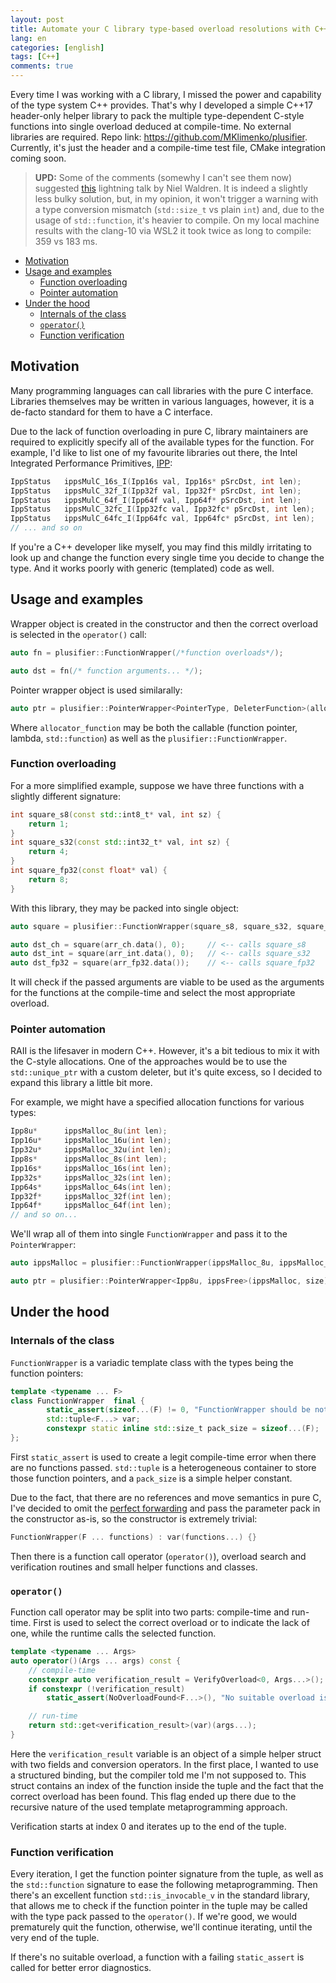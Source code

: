 ```yaml
---
layout: post
title: Automate your C library type-based overload resolutions with C++17 
lang: en
categories: [english]
tags: [C++]
comments: true
---
```


Every time I was working with a C library, I missed the power and capability of the type system C++ provides. That's why I developed a simple C++17 header-only helper library to pack the multiple type-dependent C-style functions into single overload deduced at compile-time. No external libraries are required. Repo link: https://github.com/MKlimenko/plusifier. Currently, it's just the header and a compile-time test file, CMake integration coming soon.

>
>**UPD:** Some of the comments (somewhy I can't see them now) suggested [this](https://www.youtube.com/watch?v=n-W56XbXHHM) lightning talk by Niel Waldren. It is indeed a slightly less bulky solution, but, in my opinion, it won't trigger a warning with a type conversion mismatch (`std::size_t` vs plain `int`) and, due to the usage of `std::function`, it's heavier to compile. On my local machine results with the clang-10 via WSL2 it took twice as long to compile: 359 vs 183 ms.
>

- [Motivation](#motivation)
- [Usage and examples](#usage-and-examples)
  - [Function overloading](#function-overloading)
  - [Pointer automation](#pointer-automation)
- [Under the hood](#under-the-hood)
  - [Internals of the class](#internals-of-the-class)
  - [`operator()`](#operator)
  - [Function verification](#function-verification)

## Motivation

Many programming languages can call libraries with the pure C interface. Libraries themselves may be written in various languages, however, it is a de-facto standard for them to have a C interface.

Due to the lack of function overloading in pure C, library maintainers are required to explicitly specify all of the available types for the function. For example, I'd like to list one of my favourite libraries out there, the Intel Integrated Performance Primitives, [IPP](https://software.intel.com/content/www/us/en/develop/tools/oneapi/components/ipp.html):

```cpp
IppStatus   ippsMulC_16s_I(Ipp16s val, Ipp16s* pSrcDst, int len);
IppStatus   ippsMulC_32f_I(Ipp32f val, Ipp32f* pSrcDst, int len);
IppStatus   ippsMulC_64f_I(Ipp64f val, Ipp64f* pSrcDst, int len);
IppStatus   ippsMulC_32fc_I(Ipp32fc val, Ipp32fc* pSrcDst, int len);
IppStatus   ippsMulC_64fc_I(Ipp64fc val, Ipp64fc* pSrcDst, int len);
// ... and so on
```

If you're a C++ developer like myself, you may find this mildly irritating to look up and change the function every single time you decide to change the type. And it works poorly with generic (templated) code as well.

## Usage and examples

Wrapper object is created in the constructor and then the correct overload is selected in the `operator()` call:

```cpp
auto fn = plusifier::FunctionWrapper(/*function overloads*/);

auto dst = fn(/* function arguments... */);
```

Pointer wrapper object is used similarally:

```cpp
auto ptr = plusifier::PointerWrapper<PointerType, DeleterFunction>(allocator_function, /* allocator function arguments... */);
```

Where `allocator_function` may be both the callable (function pointer, lambda, `std::function`) as well as the `plusifier::FunctionWrapper`.

### Function overloading

For a more simplified example, suppose we have three functions with a slightly different signature:

```cpp
int square_s8(const std::int8_t* val, int sz) {
    return 1;
}
int square_s32(const std::int32_t* val, int sz) {
    return 4;
}
int square_fp32(const float* val) {
    return 8;
}
```

With this library, they may be packed into single object:

```cpp
auto square = plusifier::FunctionWrapper(square_s8, square_s32, square_fp32);

auto dst_ch = square(arr_ch.data(), 0);     // <-- calls square_s8
auto dst_int = square(arr_int.data(), 0);   // <-- calls square_s32
auto dst_fp32 = square(arr_fp32.data());    // <-- calls square_fp32
```

It will check if the passed arguments are viable to be used as the arguments for the functions at the compile-time and select the most appropriate overload.

### Pointer automation

RAII is the lifesaver in modern C++. However, it's a bit tedious to mix it with the C-style allocations. One of the approaches would be to use the `std::unique_ptr` with a custom deleter, but it's quite excess, so I decided to expand this library a little bit more.

For example, we might have a specified allocation functions for various types:

```cpp
Ipp8u*      ippsMalloc_8u(int len);
Ipp16u*     ippsMalloc_16u(int len);
Ipp32u*     ippsMalloc_32u(int len);
Ipp8s*      ippsMalloc_8s(int len);
Ipp16s*     ippsMalloc_16s(int len);
Ipp32s*     ippsMalloc_32s(int len);
Ipp64s*     ippsMalloc_64s(int len);
Ipp32f*     ippsMalloc_32f(int len);
Ipp64f*     ippsMalloc_64f(int len);
// and so on...
```

We'll wrap all of them into single `FunctionWrapper` and pass it to the `PointerWrapper`: 

```cpp
auto ippsMalloc = plusifier::FunctionWrapper(ippsMalloc_8u, ippsMalloc_16u, ippsMalloc_32u, /* etc */);

auto ptr = plusifier::PointerWrapper<Ipp8u, ippsFree>(ippsMalloc, size);
```

## Under the hood
### Internals of the class

`FunctionWrapper` is a variadic template class with the types being the function pointers:

```cpp
template <typename ... F>
class FunctionWrapper  final {
        static_assert(sizeof...(F) != 0, "FunctionWrapper should be not empty");
        std::tuple<F...> var;
        constexpr static inline std::size_t pack_size = sizeof...(F);
};
```

First `static_assert` is used to create a legit compile-time error when there are no functions passed. `std::tuple` is a heterogeneous container to store those function pointers, and a `pack_size` is a simple helper constant.

Due to the fact, that there are no references and move semantics in pure C, I've decided to omit the [perfect forwarding](https://eli.thegreenplace.net/2014/perfect-forwarding-and-universal-references-in-c) and pass the parameter pack in the constructor as-is, so the constructor is extremely trivial:

```cpp
FunctionWrapper(F ... functions) : var(functions...) {}
```

Then there is a function call operator (`operator()`), overload search and verification routines and small helper functions and classes.

### `operator()`

Function call operator may be split into two parts: compile-time and run-time. First is used to select the correct overload or to indicate the lack of one, while the runtime calls the selected function.

```cpp
template <typename ... Args>
auto operator()(Args ... args) const {
    // compile-time
    constexpr auto verification_result = VerifyOverload<0, Args...>();
    if constexpr (!verification_result)
        static_assert(NoOverloadFound<F...>(), "No suitable overload is found");

    // run-time
    return std::get<verification_result>(var)(args...);
}
```

Here the `verification_result` variable is an object of a simple helper struct with two fields and conversion operators. In the first place, I wanted to use a structured binding, but the compiler told me I'm not supposed to. This struct contains an index of the function inside the tuple and the fact that the correct overload has been found. This flag ended up there due to the recursive nature of the used template metaprogramming approach.

Verification starts at index 0 and iterates up to the end of the tuple. 

### Function verification
Every iteration, I get the function pointer signature from the tuple, as well as the `std::function` signature to ease the following metaprogramming. Then there's an excellent function `std::is_invocable_v` in the standard library, that allows me to check if the function pointer in the tuple may be called with the type pack passed to the `operator()`. If we're good, we would prematurely quit the function, otherwise, we'll continue iterating, until the very end of the tuple. 

If there's no suitable overload, a function with a failing `static_assert` is called for better error diagnostics.
